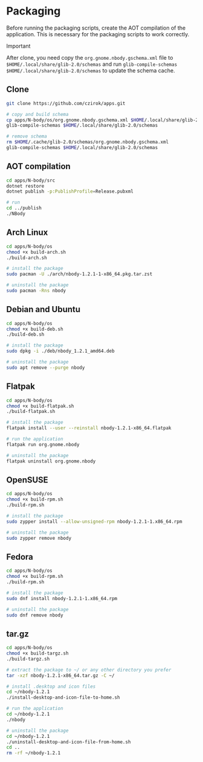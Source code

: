 # Packaging

Before running the packaging scripts, create the AOT compilation of the application. This is necessary for the packaging scripts to work correctly.

> [!IMPORTANT]
> After clone, you need copy the `org.gnome.nbody.gschema.xml` file to `$HOME/.local/share/glib-2.0/schemas` and run `glib-compile-schemas $HOME/.local/share/glib-2.0/schemas` to update the schema cache.

## Clone

```bash
git clone https://github.com/czirok/apps.git

# copy and build schema
cp apps/N-body/os/org.gnome.nbody.gschema.xml $HOME/.local/share/glib-2.0/schemas
glib-compile-schemas $HOME/.local/share/glib-2.0/schemas

# remove schema
rm $HOME/.cache/glib-2.0/schemas/org.gnome.nbody.gschema.xml
glib-compile-schemas $HOME/.local/share/glib-2.0/schemas
```

## AOT compilation

```bash
cd apps/N-body/src
dotnet restore
dotnet publish -p:PublishProfile=Release.pubxml

# run
cd ../publish
./NBody
```

## Arch Linux

```bash
cd apps/N-body/os
chmod +x build-arch.sh
./build-arch.sh

# install the package
sudo pacman -U ./arch/nbody-1.2.1-1-x86_64.pkg.tar.zst

# uninstall the package
sudo pacman -Rns nbody
```

## Debian and Ubuntu

```bash
cd apps/N-body/os
chmod +x build-deb.sh
./build-deb.sh

# install the package
sudo dpkg -i ./deb/nbody_1.2.1_amd64.deb

# uninstall the package
sudo apt remove --purge nbody
```

## Flatpak

```bash
cd apps/N-body/os
chmod +x build-flatpak.sh
./build-flatpak.sh

# install the package
flatpak install --user --reinstall nbody-1.2.1-x86_64.flatpak

# run the application
flatpak run org.gnome.nbody

# uninstall the package
flatpak uninstall org.gnome.nbody
```

## OpenSUSE

```bash
cd apps/N-body/os
chmod +x build-rpm.sh
./build-rpm.sh

# install the package
sudo zypper install --allow-unsigned-rpm nbody-1.2.1-1.x86_64.rpm

# uninstall the package
sudo zypper remove nbody
```

## Fedora

```bash
cd apps/N-body/os
chmod +x build-rpm.sh
./build-rpm.sh

# install the package
sudo dnf install nbody-1.2.1-1.x86_64.rpm

# uninstall the package
sudo dnf remove nbody
```

## tar.gz

```bash
cd apps/N-body/os
chmod +x build-targz.sh
./build-targz.sh

# extract the package to ~/ or any other directory you prefer
tar -xzf nbody-1.2.1-x86_64.tar.gz -C ~/

# install .desktop and icon files
cd ~/nbody-1.2.1
./install-desktop-and-icon-file-to-home.sh

# run the application
cd ~/nbody-1.2.1
./nbody

# uninstall the package
cd ~/nbody-1.2.1
./uninstall-desktop-and-icon-file-from-home.sh
cd ..
rm -rf ~/nbody-1.2.1
```
